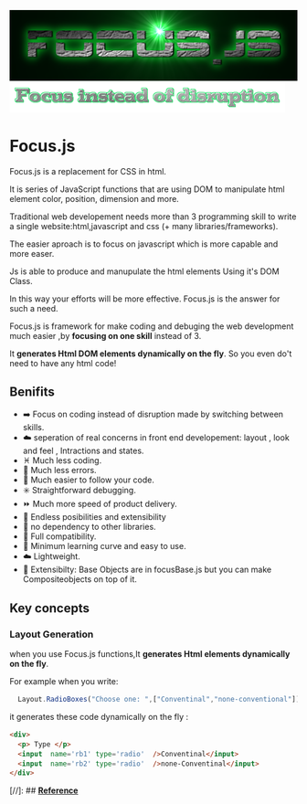 ![FOCUS.JS](https://github.com/nhab/Focus/raw/master/Focus-logo.png "Focus.Js")
![]( https://github.com/nhab/Focus/blob/master/moto.png?raw=true "")

# Focus.js
Focus.js is a replacement for CSS in html. 

It is series of JavaScript functions that  are using DOM to manipulate html element color, position, dimension and more.

Traditional web developement needs more than 3 programming skill to write a single website:html,javascript and css (+ many libraries/frameworks).

The easier aproach is to focus on javascript which is more capable and more easer.

Js is able to produce and manupulate the html elements Using it's DOM Class.

In this way your efforts will be more effective. Focus.js is the answer for such a need.

Focus.js is framework for make coding and debuging the web development much easier ,by **focusing on one skill** instead of 3.

It **generates Html DOM elements dynamically on the fly**. So you even do't need to have any html code!
<!--## [**Demo**](https://nhab.github.io/Focus/demo.html "Demo") 
## [**Demo Objective**](https://nhab.github.io/Focus/demoObject.html "Demo objective") 
-->
## Benifits
  - :arrow_right: Focus on coding instead of disruption made by switching between skills.
  - :cloud: seperation of real concerns in front end developement: layout , look and feel , Intractions and states.
  - :pisces: Much less coding.
  - :no_mobile_phones: Much less errors.
  - :repeat: Much easier to follow your code.
  - :eight_spoked_asterisk: Straightforward debugging.
  - :fast_forward: Much more speed of product delivery.
  - :diamond_shape_with_a_dot_inside: Endless posibilities and extensibility
  - :do_not_litter: no dependency to other libraries.
  - :closed_lock_with_key: Full compatibility.
  - :eyes: Minimum learning curve and easy to use.
  - :cloud: Lightweight.
  - :repeat: Extensibilty: Base Objects are in focusBase.js but you can make Compositeobjects on top of it.
  
## Key concepts

### Layout Generation
when you use Focus.js functions,It **generates Html elements dynamically on the fly**.

For example when you write:
```javascript
  Layout.RadioBoxes("Choose one: ",["Conventinal","none-conventional"]);
```

it generates these code dynamically on the fly :
```html
<div>
  <p> Type </p>
  <input  name='rb1' type='radio'  />Conventinal</input>
  <input  name='rb2' type='radio'  />none-Conventinal</input>
</div>
```
[//]: ## [**Reference**](https://nhab.github.io/Focus/Reference-Objective.txt "Reference")
